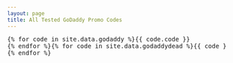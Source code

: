 ```yaml
---
layout: page
title: All Tested GoDaddy Promo Codes
---
```


<pre>{% for code in site.data.godaddy %}{{ code.code }}
{% endfor %}{% for code in site.data.godaddydead %}{{ code }}
{% endfor %}</pre>